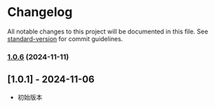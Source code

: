 # Changelog

All notable changes to this project will be documented in this file. See [standard-version](https://github.com/conventional-changelog/standard-version) for commit guidelines.

### [1.0.6](https://github.com/XDJcc/max-js-utils/compare/v1.0.5...v1.0.6) (2024-11-11)


## [1.0.1] - 2024-11-06
- 初始版本
